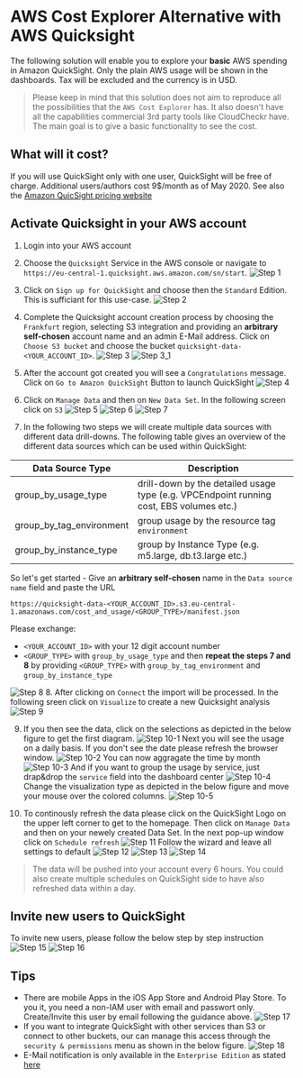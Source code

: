 # AWS Cost Explorer Alternative with AWS Quicksight
The following solution will enable you to explore your **basic** AWS spending in Amazon QuickSight. Only the plain AWS usage will be shown in the dashboards. Tax will be excluded and the currency is in USD.


> Please keep in mind that this solution does not aim to reproduce all the 
> possibilities that the `AWS Cost Explorer` has. It also doesn't have all the 
> capabilities commercial 3rd party tools like CloudCheckr have. The main goal is to give a basic functionality to see the cost.


## What will it cost?
If you will use QuickSight only with one user, QuickSight will be free of charge. Additional users/authors cost 9$/month as of May 2020. See also the [Amazon QuicSight pricing website](https://aws.amazon.com/quicksight/pricing) 

## Activate Quicksight in your AWS account
1. Login into your AWS account
1. Choose the `Quicksight` Service in the AWS console or navigate to `https://eu-central-1.quicksight.aws.amazon.com/sn/start`.
![Step 1](./images/1.png)
1. Click on `Sign up for QuickSight` and choose then the `Standard` Edition. This is sufficiant for this use-case.
![Step 2](./images/2.png)

1. Complete the Quicksight account creation process by choosing the `Frankfurt` region, selecting S3 integration and providing an **arbitrary self-chosen** account name and an admin E-Mail address. Click on `Choose S3 bucket` and choose the bucket `quicksight-data-<YOUR_ACCOUNT_ID>`.
![Step 3](./images/3.png)
![Step 3_1](./images/3_1.png)

1. After the account got created you will see a `Congratulations` message. Click on `Go to Amazon QuickSight` Button to launch QuickSight
![Step 4](./images/4.png)

1. Click on `Manage Data` and then on `New Data Set`. In the following screen click on `S3`
![Step 5](./images/5.png)
![Step 6](./images/6.png)
![Step 7](./images/7.png)
1. In the following two steps we will create multiple data sources with different data drill-downs. The following table gives an overview of the different data sources which can be used within QuickSight:

| Data Source Type         |     Description      |
|--------------------------|-------------|
| group_by_usage_type      |  drill-down by the detailed usage type (e.g. VPCEndpoint running cost, EBS volumes etc.) |
| group_by_tag_environment | group usage by the resource tag `environment`   |
| group_by_instance_type   | group by Instance Type (e.g. m5.large, db.t3.large etc.) |



So let's get started - Give an **arbitrary self-chosen** name in the `Data source name` field and paste the URL 

```
https://quicksight-data-<YOUR_ACCOUNT_ID>.s3.eu-central-1.amazonaws.com/cost_and_usage/<GROUP_TYPE>/manifest.json
``` 
Please exchange:

* `<YOUR_ACCOUNT_ID>` with your 12 digit account number
* `<GROUP_TYPE>` with `group_by_usage_type` and then **repeat the steps 7 and 8** by providing `<GROUP_TYPE>` with `group_by_tag_environment` and `group_by_instance_type`

![Step 8](./images/8.png)
8. After clicking on `Connect` the import will be processed. In the following sreen click on `Visualize` to create a new Quicksight analysis
![Step 9](./images/9.png)

9. If you then see the data, click on the selections as depicted in the below figure to get the first diagram.
![Step 10-1](./images/10-1.png)
Next you will see the usage on a daily basis. If you don't see the date please refresh the browser window. 
![Step 10-2](./images/10-2.png)
You can now aggragate the time by month
![Step 10-3](./images/10-3.png)
And if you want to group the usage by service, just drap&drop the `service` field into the dashboard center
![Step 10-4](./images/10-4.png)
Change the visualization type as depicted in the below figure and move your mouse over the colored columns.
![Step 10-5](./images/10-5.png)


10. To continously refresh the data please click on the QuickSight Logo on the upper left corner to get to the homepage. Then click on  `Manage Data` and then on your newely created Data Set. In the next pop-up window click on `Schedule refresh`
![Step 11](./images/11.png)
Follow the wizard and leave all settings to default
![Step 12](./images/12.png)
![Step 13](./images/13.png)
![Step 14](./images/14.png)

> The data will be pushed into your account every 6 hours. You could also create multiple schedules on QuickSight side to have also refreshed data within a day.


## Invite new users to QuickSight
To invite new users, please follow the below step by step instruction
![Step 15](./images/15.png)
![Step 16](./images/16.png)

## Tips
* There are mobile Apps in the iOS App Store and Android Play Store. To you it, you need a non-IAM user with email and passwort only. Create/Invite this user by email following the guidance above.
![Step 17](./images/17.PNG)
* If you want to integrate QuickSight with other services than S3 or connect to other buckets, our can manage this access through the `security & permissions` menu as shown in the below figure.
![Step 18](./images/18.PNG)
* E-Mail notification is only available in the `Enterprise Edition` as stated [here](https://aws.amazon.com/blogs/big-data/amazon-quicksight-now-supports-email-reports-and-data-labels/)